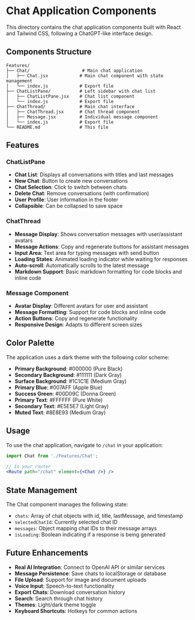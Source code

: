 # Chat Application Components

This directory contains the chat application components built with React and Tailwind CSS, following a ChatGPT-like interface design.

## Components Structure

```
Features/
├── Chat/                    # Main chat application
│   ├── Chat.jsx            # Main chat component with state management
│   └── index.js            # Export file
├── ChatListPane/           # Left sidebar with chat list
│   ├── ChatListPane.jsx    # Chat list component
│   └── index.js            # Export file
├── ChatThread/             # Main chat interface
│   ├── ChatThread.jsx      # Chat thread component
│   ├── Message.jsx         # Individual message component
│   └── index.js            # Export file
└── README.md               # This file
```

## Features

### ChatListPane
- **Chat List**: Displays all conversations with titles and last messages
- **New Chat**: Button to create new conversations
- **Chat Selection**: Click to switch between chats
- **Delete Chat**: Remove conversations (with confirmation)
- **User Profile**: User information in the footer
- **Collapsible**: Can be collapsed to save space

### ChatThread
- **Message Display**: Shows conversation messages with user/assistant avatars
- **Message Actions**: Copy and regenerate buttons for assistant messages
- **Input Area**: Text area for typing messages with send button
- **Loading States**: Animated loading indicator while waiting for responses
- **Auto-scroll**: Automatically scrolls to the latest message
- **Markdown Support**: Basic markdown formatting for code blocks and inline code

### Message Component
- **Avatar Display**: Different avatars for user and assistant
- **Message Formatting**: Support for code blocks and inline code
- **Action Buttons**: Copy and regenerate functionality
- **Responsive Design**: Adapts to different screen sizes

## Color Palette

The application uses a dark theme with the following color scheme:

- **Primary Background**: #000000 (Pure Black)
- **Secondary Background**: #111111 (Dark Gray)
- **Surface Background**: #1C1C1E (Medium Gray)
- **Primary Blue**: #007AFF (Apple Blue)
- **Success Green**: #00D09C (Donna Green)
- **Primary Text**: #FFFFFF (Pure White)
- **Secondary Text**: #E5E5E7 (Light Gray)
- **Muted Text**: #8E8E93 (Medium Gray)

## Usage

To use the chat application, navigate to `/chat` in your application:

```jsx
import Chat from './Features/Chat';

// In your router
<Route path="/chat" element={<Chat />} />
```

## State Management

The Chat component manages the following state:
- `chats`: Array of chat objects with id, title, lastMessage, and timestamp
- `selectedChatId`: Currently selected chat ID
- `messages`: Object mapping chat IDs to their message arrays
- `isLoading`: Boolean indicating if a response is being generated

## Future Enhancements

- **Real AI Integration**: Connect to OpenAI API or similar services
- **Message Persistence**: Save chats to localStorage or database
- **File Upload**: Support for image and document uploads
- **Voice Input**: Speech-to-text functionality
- **Export Chats**: Download conversation history
- **Search**: Search through chat history
- **Themes**: Light/dark theme toggle
- **Keyboard Shortcuts**: Hotkeys for common actions
